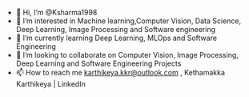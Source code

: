 - 👋 Hi, I’m @Ksharma1998
- 👀 I’m interested in Machine learning,Computer Vision, Data Science, Deep Learning, Image Processing and Software engineering
- 🌱 I’m currently learning Deep Learning, MLOps and Software Engineering
- 💞️ I’m looking to collaborate on Computer Vision, Image Processing, Deep Learning and Software Engineering Projects
- 📫 How to reach me karthikeya.kkr@outlook.com , Kethamakka Karthikeya | LinkedIn

<!---
Ksharma1998/Ksharma1998 is a ✨ special ✨ repository because its `README.md` (this file) appears on your GitHub profile.
You can click the Preview link to take a look at your changes.
--->
